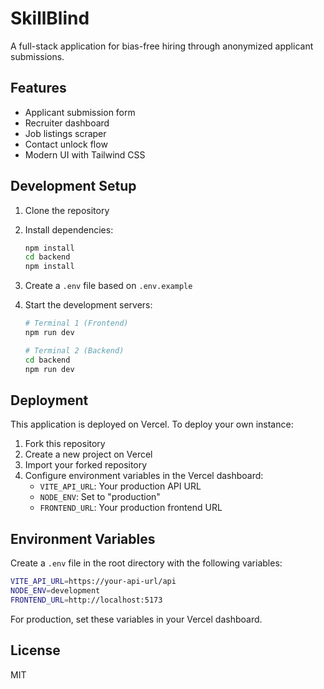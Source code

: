 # SkillBlind

A full-stack application for bias-free hiring through anonymized applicant submissions.

## Features

- Applicant submission form
- Recruiter dashboard
- Job listings scraper
- Contact unlock flow
- Modern UI with Tailwind CSS

## Development Setup

1. Clone the repository
2. Install dependencies:
   ```bash
   npm install
   cd backend
   npm install
   ```
3. Create a `.env` file based on `.env.example`
4. Start the development servers:

   ```bash
   # Terminal 1 (Frontend)
   npm run dev

   # Terminal 2 (Backend)
   cd backend
   npm run dev
   ```

## Deployment

This application is deployed on Vercel. To deploy your own instance:

1. Fork this repository
2. Create a new project on Vercel
3. Import your forked repository
4. Configure environment variables in the Vercel dashboard:
   - `VITE_API_URL`: Your production API URL
   - `NODE_ENV`: Set to "production"
   - `FRONTEND_URL`: Your production frontend URL

## Environment Variables

Create a `.env` file in the root directory with the following variables:

```bash
VITE_API_URL=https://your-api-url/api
NODE_ENV=development
FRONTEND_URL=http://localhost:5173
```

For production, set these variables in your Vercel dashboard.

## License

MIT

